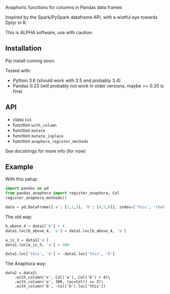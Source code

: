 Anaphoric functions for columns in Pandas data frames

Inspired by the Spark/PySpark dataframe API, with a wistful eye towards Dplyr in R.

This is ALPHA software, use with caution.

## Installation

Pip install coming soon.

Tested with:
- Python 3.6 (should work with 3.5 and probably 3.4)
- Pandas 0.23 (will probably not work in older versions, maybe >= 0.20 is fine)

## API

- class `Col`
- function `with_column`
- function `mutate`
- function `mutate_inplace`
- function `anaphora_register_methods`

See docstrings for more info (for now)

## Example

With this setup:

```python
import pandas as pd
from pandas_anaphora import register_anaphora, Col
register_anaphora_methods()

data = pd.DataFrame({'a': [1,2,3], 'b': [4,5,6]}, index=['this', 'that', 'other'])
```

The old way:

```python
b_above_4 = data1['b'] > 4
data1.loc[b_above_4, 'x'] = data1.loc[b_above_4, 'a']

a_is_3 = data1['a']
data1.loc[a_is_3, 'a'] = 300

data1.loc['this', 'b'] = -data1.loc['this', 'b']
```

The Anaphora way:

```
data2 = data1\
    .with_column('x', Col('a'), Col('b') > 4)\
    .with_column('a', 300, loc=Col() == 3)\
    .with_column('b', -Col('b').loc['this'])
```
